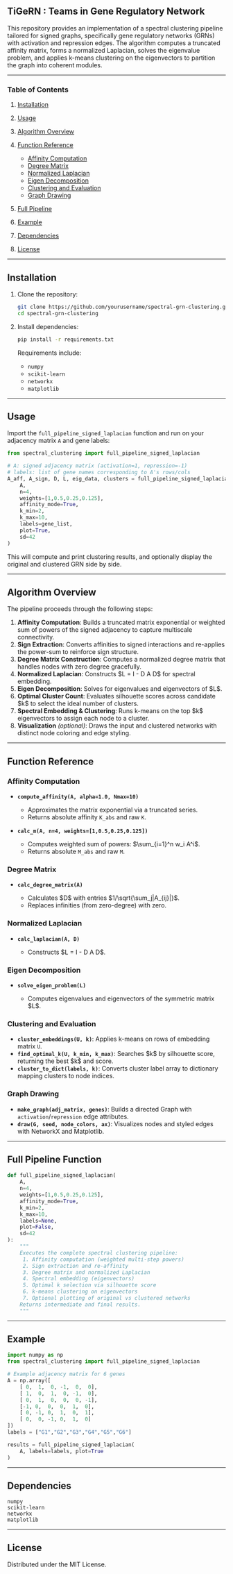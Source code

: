 ## TiGeRN : Teams in Gene Regulatory Network 

This repository provides an implementation of a spectral clustering pipeline tailored for signed graphs, specifically gene regulatory networks (GRNs) with activation and repression edges. The algorithm computes a truncated affinity matrix, forms a normalized Laplacian, solves the eigenvalue problem, and applies k-means clustering on the eigenvectors to partition the graph into coherent modules.

---

### Table of Contents

1. [Installation](#installation)
2. [Usage](#usage)
3. [Algorithm Overview](#algorithm-overview)
4. [Function Reference](#function-reference)

   * [Affinity Computation](#affinity-computation)
   * [Degree Matrix](#degree-matrix)
   * [Normalized Laplacian](#normalized-laplacian)
   * [Eigen Decomposition](#eigen-decomposition)
   * [Clustering and Evaluation](#clustering-and-evaluation)
   * [Graph Drawing](#graph-drawing)
5. [Full Pipeline](#full-pipeline)
6. [Example](#example)
7. [Dependencies](#dependencies)
8. [License](#license)

---

## Installation

1. Clone the repository:

   ```bash
   git clone https://github.com/yourusername/spectral-grn-clustering.git
   cd spectral-grn-clustering
   ```

2. Install dependencies:

   ```bash
   pip install -r requirements.txt
   ```

   Requirements include:

   * `numpy`
   * `scikit-learn`
   * `networkx`
   * `matplotlib`

---

## Usage

Import the `full_pipeline_signed_laplacian` function and run on your adjacency matrix `A` and gene labels:

```python
from spectral_clustering import full_pipeline_signed_laplacian

# A: signed adjacency matrix (activation=1, repression=-1)
# labels: list of gene names corresponding to A's rows/cols
A_aff, A_sign, D, L, eig_data, clusters = full_pipeline_signed_laplacian(
    A,
    n=4,
    weights=[1,0.5,0.25,0.125],
    affinity_mode=True,
    k_min=2,
    k_max=10,
    labels=gene_list,
    plot=True,
    sd=42
)
```

This will compute and print clustering results, and optionally display the original and clustered GRN side by side.

---

## Algorithm Overview

The pipeline proceeds through the following steps:

1. **Affinity Computation**: Builds a truncated matrix exponential or weighted sum of powers of the signed adjacency to capture multiscale connectivity.
2. **Sign Extraction**: Converts affinities to signed interactions and re-applies the power-sum to reinforce sign structure.
3. **Degree Matrix Construction**: Computes a normalized degree matrix that handles nodes with zero degree gracefully.
4. **Normalized Laplacian**: Constructs \$L = I - D A D\$ for spectral embedding.
5. **Eigen Decomposition**: Solves for eigenvalues and eigenvectors of \$L\$.
6. **Optimal Cluster Count**: Evaluates silhouette scores across candidate \$k\$ to select the ideal number of clusters.
7. **Spectral Embedding & Clustering**: Runs k-means on the top \$k\$ eigenvectors to assign each node to a cluster.
8. **Visualization** *(optional)*: Draws the input and clustered networks with distinct node coloring and edge styling.

---

## Function Reference

### Affinity Computation

* **`compute_affinity(A, alpha=1.0, Nmax=10)`**

  * Approximates the matrix exponential via a truncated series.
  * Returns absolute affinity `K_abs` and raw `K`.

* **`calc_m(A, n=4, weights=[1,0.5,0.25,0.125])`**

  * Computes weighted sum of powers: \$\sum\_{i=1}^n w\_i A^i\$.
  * Returns absolute `M_abs` and raw `M`.

### Degree Matrix

* **`calc_degree_matrix(A)`**

  * Calculates \$D\$ with entries \$1/\sqrt{\sum\_j|A\_{ij}|}\$.
  * Replaces infinities (from zero-degree) with zero.

### Normalized Laplacian

* **`calc_laplacian(A, D)`**

  * Constructs \$L = I - D A D\$.

### Eigen Decomposition

* **`solve_eigen_problem(L)`**

  * Computes eigenvalues and eigenvectors of the symmetric matrix \$L\$.

### Clustering and Evaluation

* **`cluster_embeddings(U, k)`**: Applies k-means on rows of embedding matrix `U`.
* **`find_optimal_k(U, k_min, k_max)`**: Searches \$k\$ by silhouette score, returning the best \$k\$ and score.
* **`cluster_to_dict(labels, k)`**: Converts cluster label array to dictionary mapping clusters to node indices.

### Graph Drawing

* **`make_graph(adj_matrix, genes)`**: Builds a directed Graph with `activation`/`repression` edge attributes.
* **`draw(G, seed, node_colors, ax)`**: Visualizes nodes and styled edges with NetworkX and Matplotlib.

---

## Full Pipeline Function

```python
def full_pipeline_signed_laplacian(
    A,
    n=4,
    weights=[1,0.5,0.25,0.125],
    affinity_mode=True,
    k_min=2,
    k_max=10,
    labels=None,
    plot=False,
    sd=42
):
    """
    Executes the complete spectral clustering pipeline:
     1. Affinity computation (weighted multi-step powers)
     2. Sign extraction and re-affinity
     3. Degree matrix and normalized Laplacian
     4. Spectral embedding (eigenvectors)
     5. Optimal k selection via silhouette score
     6. k-means clustering on eigenvectors
     7. Optional plotting of original vs clustered networks
    Returns intermediate and final results.
    """
```

---

## Example

```python
import numpy as np
from spectral_clustering import full_pipeline_signed_laplacian

# Example adjacency matrix for 6 genes
A = np.array([
    [ 0,  1,  0, -1,  0,  0],
    [ 1,  0,  1,  0, -1,  0],
    [ 0,  1,  0,  0,  0, -1],
    [-1, 0,  0,  0,  1,  0],
    [ 0, -1, 0,  1,  0,  1],
    [ 0,  0, -1, 0,  1,  0]
])
labels = ["G1","G2","G3","G4","G5","G6"]

results = full_pipeline_signed_laplacian(
    A, labels=labels, plot=True
)
```

---

## Dependencies

```text
numpy
scikit-learn
networkx
matplotlib
```

---

## License

Distributed under the MIT License.
